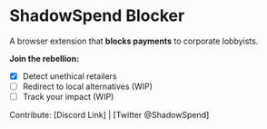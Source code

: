 # ShadowSpend Blocker  
A browser extension that **blocks payments** to corporate lobbyists.  

**Join the rebellion:**  
- [x] Detect unethical retailers  
- [ ] Redirect to local alternatives (WIP)  
- [ ] Track your impact (WIP)  

Contribute: [Discord Link] | [Twitter @ShadowSpend]  

